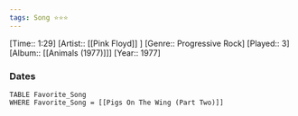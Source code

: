 ```yaml
---
tags: Song ⭐⭐⭐ 
---
```

[Time:: 1:29]
[Artist:: [[Pink Floyd]] ]
[Genre:: Progressive Rock]
[Played:: 3]
[Album:: [[Animals (1977)]]]
[Year:: 1977]
### Dates
````dataview
TABLE Favorite_Song
WHERE Favorite_Song = [[Pigs On The Wing (Part Two)]]
````